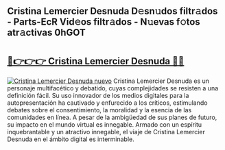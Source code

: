 ## Cristina Lemercier Desnuda D𝚎sn𝚞dos filtr𝚊dos - Parts-EcR Vid𝚎os filtr𝚊dos - N𝚞evas f𝚘tos atr𝚊ctivas 0hGOT

# <h2><a href="http://mb2pqna.tromn.icu/?c=Cristina+Lemercier+Desnuda">🔗👉👉👉 Cristina Lemercier Desnuda 🔗🔗</a></h2>

[![Cristina Lemercier Desnuda nuevo](https://i.imgur.com/pEAQMta.gif)](http://mb2pqna.tromn.icu/?c=Cristina+Lemercier+Desnuda)
Cristina Lemercier Desnuda es un personaje multifacético y debatido, cuyas complejidades se resisten a una definición fácil.  Su uso innovador de los medios digitales para la autopresentación ha cautivado y enfurecido a los críticos, estimulando debates sobre el consentimiento, la moralidad y la esencia de las comunidades en línea. A pesar de la ambigüedad de sus planes de futuro, su impacto en el mundo virtual es innegable. Armado con un espíritu inquebrantable y un atractivo innegable, el viaje de Cristina Lemercier Desnuda en el ámbito digital es interminable.
